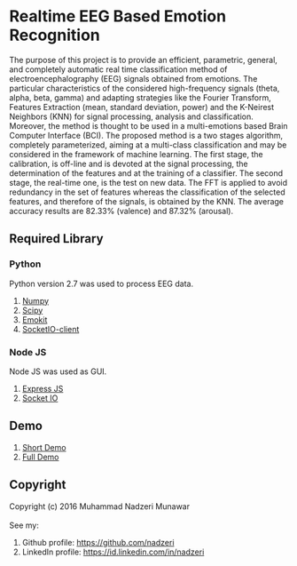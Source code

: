 # Realtime EEG Based Emotion Recognition
The purpose of this project is to provide an efficient, parametric, general, and completely automatic real time classification method of electroencephalography (EEG) signals obtained from emotions. The particular characteristics of the considered high-frequency signals (theta, alpha, beta, gamma) and adapting strategies like the Fourier Transform, Features Extraction (mean, standard deviation, power) and the K-Neirest Neighbors (KNN) for signal processing, analysis and classification. Moreover, the method is thought to be used in a multi-emotions based Brain Computer Interface (BCI). The proposed method is a two stages algorithm, completely parameterized, aiming at a multi-class classification and may be considered in the framework of machine learning. The first stage, the calibration, is off-line and is devoted at the signal processing, the determination of the features and at the training of a classifier. The second stage, the real-time one, is the test on new data. The FFT is applied to avoid redundancy in the set of features whereas the classification of the selected features, and therefore of the signals, is obtained by the KNN. The average accuracy results are 82.33% (valence) and 87.32% (arousal).
## Required Library
### Python
Python version 2.7 was used to process EEG data.<br>
1. [Numpy](http://docs.scipy.org/doc/numpy-1.10.0/user/whatisnumpy.html)<br>
2. [Scipy](https://pypi.python.org/pypi/scipy)<br>
3. [Emokit](https://github.com/openyou/emokit/tree/13512c5e078d0ff321709a31f19377fc9b7e18a1)<br>
4. [SocketIO-client](https://pypi.python.org/pypi/socketIO-client)<br>
### Node JS
Node JS was used as GUI.<br>
1. [Express JS](http://expressjs.com/)<br>
2. [Socket IO](http://socket.io/)<br>
## Demo
1. [Short Demo](https://www.youtube.com/watch?v=KeG1tCxhorI)<br>
2. [Full Demo](https://www.youtube.com/watch?v=wC_b8NNXI3U)<br>

## Copyright
Copyright (c) 2016 Muhammad Nadzeri Munawar<br><br>
See my:<br>
1. Github profile: https://github.com/nadzeri<br>
2. LinkedIn profile: https://id.linkedin.com/in/nadzeri<br>
